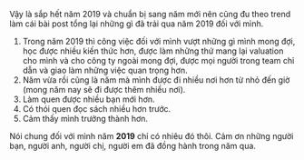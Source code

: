 Vậy là sắp hết năm 2019 và chuẩn bị sang năm mới nên cũng đu theo trend làm cái bài post tổng lại những gì đã trải qua năm 2019 đối với mình.
1. Trong năm 2019 thì công việc đối với mình vượt những gì mình mong đợi, học được nhiều kiến thức hơn, được làm những thứ mang lại valuation cho mình và cho công ty ngoài mong đợi, được mọi người trong team chỉ dẫn và giao làm những việc quan trọng hơn.
2. Năm vừa rồi cũng là năm mà mình được đi nhiều nơi hơn từ nhỏ đến giờ (mong năm nay sẽ đi được thêm nhiều nơi).
3. Làm quen được nhiều bạn mới hơn.
4. Có thói quen đọc sách nhiều hơn trước.
5. Cảm thấy mình trưởng thành hơn.

Nói chung đối với mình năm **2019** chỉ có nhiêu đó thôi. Cảm ơn những người bạn, người anh, người chị, người em đã đồng hành trong năm qua.
